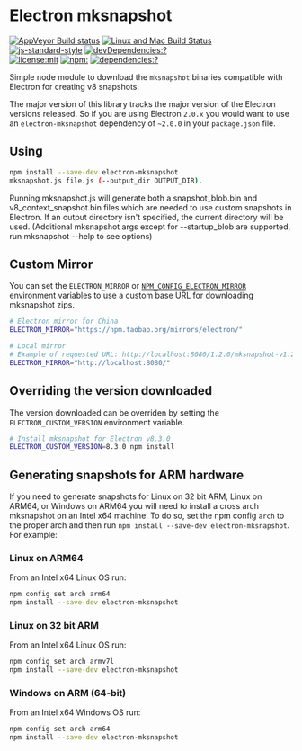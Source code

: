 # Electron mksnapshot

[![AppVeyor Build status](https://ci.appveyor.com/api/projects/status/ugparq4awqbf4fq5/branch/master?svg=true)](https://ci.appveyor.com/project/electron-bot/mksnapshot/branch/master)
[![Linux and Mac Build Status](https://circleci.com/gh/electron/mksnapshot/tree/master.svg?style=shield)](https://circleci.com/gh/electron/mksnapshot/tree/master)
<br>
[![js-standard-style](https://img.shields.io/badge/code%20style-standard-brightgreen.svg?style=flat)](http://standardjs.com/)
[![devDependencies:?](https://img.shields.io/david/electron/mksnapshot.svg)](https://david-dm.org/electron/mksnapshot)
<br>
[![license:mit](https://img.shields.io/badge/license-mit-blue.svg)](https://opensource.org/licenses/MIT)
[![npm:](https://img.shields.io/npm/v/electron-mksnapshot.svg)](https://www.npmjs.com/packages/electron-mksnapshot)
[![dependencies:?](https://img.shields.io/npm/dm/electron-mksnapshot.svg)](https://www.npmjs.com/packages/electron-mksnapshot)

Simple node module to download the `mksnapshot` binaries compatible with
Electron for creating v8 snapshots.

The major version of this library tracks the major version of the Electron
versions released. So if you are using Electron `2.0.x` you would want to use
an `electron-mksnapshot` dependency of `~2.0.0` in your `package.json` file.

## Using

```sh
npm install --save-dev electron-mksnapshot
mksnapshot.js file.js (--output_dir OUTPUT_DIR).
```
Running mksnapshot.js will generate both a snapshot_blob.bin and v8_context_snapshot.bin files which
are needed to use custom snapshots in Electron.
If an output directory isn't specified, the current directory will be used.
(Additional mksnapshot args except for --startup_blob are supported, run mksnapshot --help to see options)

## Custom Mirror

You can set the `ELECTRON_MIRROR` or [`NPM_CONFIG_ELECTRON_MIRROR`](https://docs.npmjs.com/misc/config#environment-variables)
environment variables to use a custom base URL for downloading mksnapshot zips.

```sh
# Electron mirror for China
ELECTRON_MIRROR="https://npm.taobao.org/mirrors/electron/"

# Local mirror
# Example of requested URL: http://localhost:8080/1.2.0/mksnapshot-v1.2.0-darwin-x64.zip
ELECTRON_MIRROR="http://localhost:8080/"
```

## Overriding the version downloaded

The version downloaded can be overriden by setting the `ELECTRON_CUSTOM_VERSION` environment variable.

```sh
# Install mksnapshot for Electron v8.3.0
ELECTRON_CUSTOM_VERSION=8.3.0 npm install
```

## Generating snapshots for ARM hardware

If you need to generate snapshots for Linux on 32 bit ARM, Linux on ARM64, or Windows on ARM64 you will need to install a cross arch mksnapshot on an Intel x64 machine.  To do so, set the npm config `arch` to the proper arch and then run `npm install --save-dev electron-mksnapshot`.  For example:

### Linux on ARM64
From an Intel x64 Linux OS run:
```sh
npm config set arch arm64
npm install --save-dev electron-mksnapshot
```

### Linux on 32 bit ARM 
From an Intel x64 Linux OS run:
```sh
npm config set arch armv7l
npm install --save-dev electron-mksnapshot
```

### Windows on ARM (64-bit)
From an Intel x64 Windows OS run:
```sh
npm config set arch arm64
npm install --save-dev electron-mksnapshot
```
